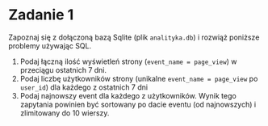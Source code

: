 # Zadanie 1

Zapoznaj się z dołączoną bazą Sqlite (plik `analityka.db`) i rozwiąż poniższe problemy używając SQL.

1. Podaj łączną ilość wyświetleń strony (`event_name = page_view`) w przeciągu ostatnich 7 dni.
2. Podaj liczbę użytkowników strony (unikalne `event_name = page_view` po `user_id`) dla każdego z ostatnich 7 dni
3. Podaj najnowszy event dla każdego z użytkowników. Wynik tego zapytania powinien być sortowany po dacie eventu (od najnowszych) i zlimitowany do 10 wierszy.
